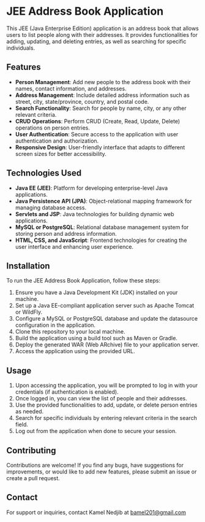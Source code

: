 # JEE Address Book Application

This JEE (Java Enterprise Edition) application is an address book that allows users to list people along with their addresses. It provides functionalities for adding, updating, and deleting entries, as well as searching for specific individuals.

## Features

- **Person Management**: Add new people to the address book with their names, contact information, and addresses.
- **Address Management**: Include detailed address information such as street, city, state/province, country, and postal code.
- **Search Functionality**: Search for people by name, city, or any other relevant criteria.
- **CRUD Operations**: Perform CRUD (Create, Read, Update, Delete) operations on person entries.
- **User Authentication**: Secure access to the application with user authentication and authorization.
- **Responsive Design**: User-friendly interface that adapts to different screen sizes for better accessibility.

## Technologies Used

- **Java EE (JEE)**: Platform for developing enterprise-level Java applications.
- **Java Persistence API (JPA)**: Object-relational mapping framework for managing database access.
- **Servlets and JSP**: Java technologies for building dynamic web applications.
- **MySQL or PostgreSQL**: Relational database management system for storing person and address information.
- **HTML, CSS, and JavaScript**: Frontend technologies for creating the user interface and enhancing user experience.

## Installation

To run the JEE Address Book Application, follow these steps:

1. Ensure you have a Java Development Kit (JDK) installed on your machine.
2. Set up a Java EE-compliant application server such as Apache Tomcat or WildFly.
3. Configure a MySQL or PostgreSQL database and update the datasource configuration in the application.
4. Clone this repository to your local machine.
5. Build the application using a build tool such as Maven or Gradle.
6. Deploy the generated WAR (Web ARchive) file to your application server.
7. Access the application using the provided URL.

## Usage

1. Upon accessing the application, you will be prompted to log in with your credentials (if authentication is enabled).
2. Once logged in, you can view the list of people and their addresses.
3. Use the provided functionalities to add, update, or delete person entries as needed.
4. Search for specific individuals by entering relevant criteria in the search field.
5. Log out from the application when done to secure your session.

## Contributing

Contributions are welcome! If you find any bugs, have suggestions for improvements, or would like to add new features, please submit an issue or create a pull request.



## Contact

For support or inquiries, contact Kamel Nedjib at  bamel201@gmail.com
